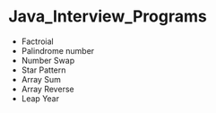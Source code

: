# Java_Interview_Programs

* Factroial
* Palindrome number
* Number Swap
* Star Pattern
* Array Sum
* Array Reverse
* Leap Year